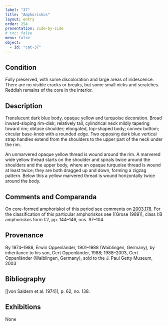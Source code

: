 ```yaml
---
label: "37"
title: "Amphoriskos"
layout: entry
order: 254
presentation: side-by-side
# toc: false
menu: false
object:
  - id: "cat-37"
---
```


## Condition

Fully preserved, with some discoloration and large areas of iridescence. There are no visible cracks or breaks, but some small nicks and scratches. Reddish remains of the core in the interior.

## Description

Translucent dark blue body, opaque yellow and turquoise decoration. Broad inward-sloping rim-disk; relatively tall, cylindrical neck mildly tapering toward rim; obtuse shoulder; elongated, top-shaped body; convex bottom; circular base-knob with a rounded edge. Two opposing dark blue vertical strap handles extend from the shoulders to the upper part of the neck under the rim.

An unmarvered opaque yellow thread is wound around the rim. A marvered wide yellow thread starts on the shoulder and spirals twice around the shoulders and the upper body, where an opaque turquoise thread is wound at least twice; they are both dragged up and down, forming a zigzag pattern. Below this a yellow marvered thread is wound horizontally twice around the body.

## Comments and Comparanda

On core-formed amphoriskoi of this period see comments on [2003.178](#cat). For the classification of this particular amphoriskos see [[Grose 1989]], class I:B amphoriskos form I:2, pp. 144–146, nos. 97–104.

## Provenance

By 1974–1988, Erwin Oppenländer, 1901–1988 (Waiblingen, Germany), by inheritance to his son, Gert Oppenländer, 1988; 1988–2003, Gert Oppenländer (Waiblingen, Germany), sold to the J. Paul Getty Museum, 2003

## Bibliography

[[von Saldern et al. 1974]], p. 62, no. 138.

## Exhibitions

None